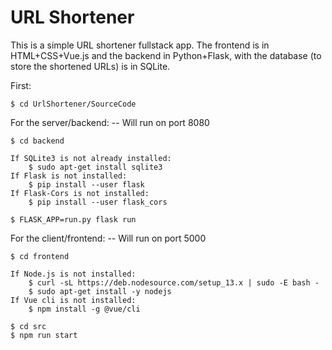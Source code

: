 # URL Shortener

This is a simple URL shortener fullstack app. The frontend is in HTML+CSS+Vue.js and the
backend in Python+Flask, with the database (to store the shortened URLs) is in SQLite.

First:
	
	$ cd UrlShortener/SourceCode

For the server/backend:					-- Will run on port 8080

	$ cd backend

	If SQLite3 is not already installed:
		$ sudo apt-get install sqlite3
	If Flask is not installed:
		$ pip install --user flask
	If Flask-Cors is not installed:
		$ pip install --user flask_cors

	$ FLASK_APP=run.py flask run

For the client/frontend:				-- Will run on port 5000
	
	$ cd frontend

	If Node.js is not installed:
		$ curl -sL https://deb.nodesource.com/setup_13.x | sudo -E bash -
		$ sudo apt-get install -y nodejs
	If Vue cli is not installed:
		$ npm install -g @vue/cli

	$ cd src
	$ npm run start
